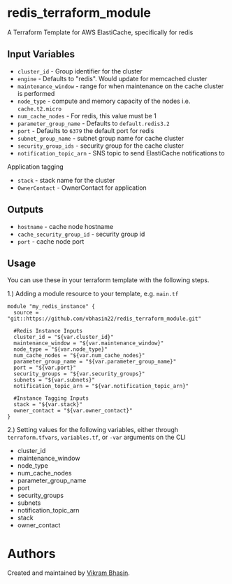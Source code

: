 # redis_terraform_module
A Terraform Template for AWS ElastiCache, specifically for redis

Input Variables
---------------

- `cluster_id` - Group identifier for the cluster
- `engine` - Defaults to "redis". Would update for memcached cluster
- `maintenance_window` - range for when maintenance on the cache cluster is performed
- `node_type` - compute and memory capacity of the nodes i.e. `cache.t2.micro`
- `num_cache_nodes` - For redis, this value must be 1
- `parameter_group_name` - Defaults to `default.redis3.2`
- `port` - Defaults to `6379` the default port for redis
- `subnet_group_name` - subnet group name for cache cluster
- `security_group_ids` - security group for the cache cluster
- `notification_topic_arn` - SNS topic to send ElastiCache notifications to

Application tagging
- `stack` - stack name for the cluster
- `OwnerContact` - OwnerContact for application

Outputs
-------

- `hostname` - cache node hostname
- `cache_security_group_id` - security group id
- `port` - cache node port

Usage
-----

You can use these in your terraform template with the following steps.

1.) Adding a module resource to your template, e.g. `main.tf`

```
module "my_redis_instance" {
  source = "git::https://github.com/vbhasin22/redis_terraform_module.git"

  #Redis Instance Inputs
  cluster_id = "${var.cluster_id}"
  maintenance_window = "${var.maintenance_window}"
  node_type = "${var.node_type}"
  num_cache_nodes = "${var.num_cache_nodes}"
  parameter_group_name = "${var.parameter_group_name}"
  port = "${var.port}"
  security_groups = "${var.security_groups}"
  subnets = "${var.subnets}"
  notification_topic_arn = "${var.notification_topic_arn}"

  #Instance Tagging Inputs
  stack = "${var.stack}"
  owner_contact = "${var.owner_contact}"
}
```

2.) Setting values for the following variables, either through
`terraform.tfvars`, `variables.tf`, or `-var` arguments on the CLI

- cluster_id
- maintenance_window
- node_type
- num_cache_nodes
- parameter_group_name
- port
- security_groups
- subnets
- notification_topic_arn
- stack
- owner_contact

Authors
=======

Created and maintained by [Vikram Bhasin](mailto:v.bhasin1@gmail.com).
